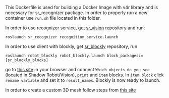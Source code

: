 This Dockerfile is used for building a Docker Image with v4r library and is necessary for sr_recognizer package. In order to properly run a new container use `run.sh` file located in this folder.

In order to use recognizer service, get [sr_vision](https://github.com/shadow-robot/sr_vision) repository and run:
``` 
roslaunch sr_recognizer recognition_service.launch
```
In order to use client with blockly, get [sr_blockly](https://github.com/shadow-robot/sr_blockly) repository, run
```
roslaunch robot_blockly robot_blockly.launch block_packages:=[sr_blockly_blocks]
```
go to [this site](http://localhost:8000/pages/blockly.html) in your browser and connect `Which objects do you see` (located in Shadow Robot/Vision), `print` and `item` blocks. In `item block` click `rename variable` and set it to `result_names`. Blockly is now ready to launch.

In order to create a custom 3D mesh follow steps from [this site](https://www.evernote.com/shard/s240/sh/0d74e9e0-f5f7-4bd6-bb17-ed15c6e32bc9/9d74a9bfa86059ed81c7851b8f20056c)
